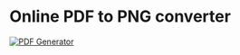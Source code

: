 # Online PDF to PNG converter

[![PDF Generator](https://github.com/nmcardoso/pdf-preview/actions/workflows/main.yml/badge.svg)](https://github.com/nmcardoso/pdf-preview/actions/workflows/main.yml)